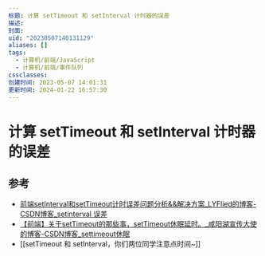 ```yaml
---
标题: 计算 setTimeout 和 setInterval 计时器的误差
描述: 
封面: 
uid: "20230507140131129"
aliases: []
tags:
  - 计算机/前端/JavaScript
  - 计算机/前端/事件队列
cssclasses: 
创建时间: 2023-05-07 14:01:31
更新时间: 2024-01-22 16:57:30
---
```


# 计算 setTimeout 和 setInterval 计时器的误差

## 参考

- [前端setInterval和setTimeout计时误差问题分析&&解决方案_LYFlied的博客-CSDN博客_setinterval 误差](https://blog.csdn.net/qq_39903567/article/details/115392972)
- [【前端】关于setTimeout的那些事，setTimeout休眠延时。_咸阳湖宣传大使的博客-CSDN博客_settimeout休眠](https://blog.csdn.net/weixin_44201257/article/details/123196921)
- [[setTimeout 和 setInterval，你们两位同学注意点时间~]]
